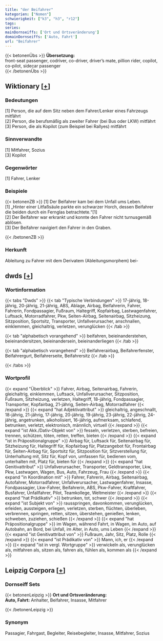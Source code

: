 ```yaml
---
title: "der Beifahrer"
kategorien: ["Nomen"]
schwierigkeit: ["k3", "h3", "r12"]
tags:
series:
mainDornseiffs: ['Ort und Ortsveränderung']
domainDornseiffs: ['Auto, Fahrt']
url: "Beifahrer"
---
```


{{< betonenÜbs >}}
**Übersetzung:**  
front-seat passenger, codriver, co-driver, driver’s mate, pillion rider, copilot, co-pilot, sidecar passenger  
{{< /betonenÜbs >}}

## Wiktionary [[+](https://de.wiktionary.org/wiki/Beifahrer)]

### Bedeutungen
[1] Person, die auf dem Sitz neben dem Fahrer/Lenker eines Fahrzeugs mitfährt  
[2] Person, die berufsmäßig als zweiter Fahrer (bei Bus oder LKW) mitfährt  
[3] Person, die als Kopilot (zum Beispiel bei Rallyes) mitfährt  

### Sinnverwandte
[1] Mitfahrer, Sozius  
[3] Kopilot  

### Gegenwörter
[1] Fahrer, Lenker  

### Beispiele
{{< betonenZB >}}
[1] Der Beifahrer kam bei dem Unfall ums Leben.  
[1] „Hinter einer Litfaßsäule parkte ein schwarzer Horch, dessen Beifahrer die beiden durch ein Fernglas betrachtete.“[1]  
[2] Der Beifahrer war erkrankt und konnte den Fahrer nicht turnusgemäß ablösen.  
[3] Der Beifahrer navigiert den Fahrer in den Graben.  

{{< /betonenZB >}}
### Herkunft
Ableitung zu Fahrer mit dem Derivatem (Ableitungsmorphem) bei-  



## dwds [[+](https://www.dwds.de/wb/Beifahrer)]

### Wortinformation
{{< tabs "Dwds" >}}
{{< tab "Typische Verbindungen" >}}
17-jährig, 18-jährig, 20-jährig, 21-jährig, ABS, Ablage, Airbag, Beifahrerin, Fahrer, Fahrerin, Fondpassagier, Fußraum, Haltegriff, Kopfairbag, Lastwagenfahrer, Luftsack, Motorradfahrer, Pkw, Seiten-Airbag, Seitenairbag, Sitzheizung, Sitzposition, Sportsitz, Transporter, Unfallverursacher, anschnallen, einklemmen, gleichaltrig, verletzen, verunglücken
{{< /tab >}}

{{< tab "alphabetisch vorangehend" >}}
beifahren, beieinanderstehen, beieinandersitzen, beieinandersein, beieinanderliegen
{{< /tab >}}

{{< tab "alphabetisch vorangehend" >}}
Beifahrerairbag, Beifahrerfenster, Beifahrergurt, Beifahrerseite, Beifahrersitz
{{< /tab >}}

{{< /tabs >}}

### Wortprofil
{{< expand "Überblick" >}} Fahrer, Airbag, Seitenairbag, Fahrerin, gleichaltrig, einklemmen, Luftsack, Unfallverursacher, Sitzposition, Fußraum, Sitzheizung, verletzen, Haltegriff, 18-jährig, Fondpassagier, Transporter, Kopfairbag, 21-jährig, Seiten-Airbag, Motorradfahrer {{< /expand >}}
{{< expand "hat Adjektivattribut" >}} gleichaltrig, angeschnallt, 18-jährig, 21-jährig, 17-jährig, 20-jährig, 19-jährig, 23-jährig, 22-jährig, 24-jährig, angetrunken, alkoholisiert, 16-jährig, aufmerksam, schlafend, betrunken, verletzt, elektronisch, männlich, virtuell {{< /expand >}}
{{< expand "ist Akk./Dativ-Objekt von" >}} fesseln, verletzen, sterben, befreien, trennen, schützen, töten, retten, treffen, bieten {{< /expand >}}
{{< expand "ist in Präpositionalgruppe" >}} Airbag für, Luftsack für, Seitenairbag für, Sitzheizung für, Haltegriff für, Kopfairbag für, Platzangebot für, Frontairbag für, Seiten-Airbag für, Sportsitz für, Sitzposition für, Sitzverstellung für, Unterhaltung mit, Sitz für, Kopf von, umfassen für, bedienen vom, unterhalten mit, Platz für, bieten für {{< /expand >}}
{{< expand "hat Genitivattribut" >}} Unfallverursacher, Transporter, Geldtransporter, Lkw, Pkw, Lastwagen, Wagen, Bus, Auto, Fahrzeug, Frau {{< /expand >}}
{{< expand "in Koordination mit" >}} Fahrer, Fahrerin, Airbag, Seitenairbag, Autofahrer, Motorradfahrer, Unfallverursacher, Lastwagenfahrer, Insasse, Fondpassagier, Lkw-Fahrer, Beifahrerin, ABS, Pkw-Fahrer, Kraftfahrer, Busfahrer, Unfallfahrer, Pilot, Teamkollege, Weltmeister {{< /expand >}}
{{< expand "hat Prädikativ" >}} betrunken, tot, schwer {{< /expand >}}
{{< expand "ist Subjekt von" >}} rausspringen, davonkommen, verunglücken, erleiden, aussteigen, erliegen, verletzen, sterben, flüchten, überleben, verbrennen, springen, retten, sitzen, überstehen, genießen, lenken, schweben, zuziehen, schießen {{< /expand >}}
{{< expand "hat Präpositionalgruppe" >}} im Wagen, während Fahrt, in Wagen, im Auto, auf Autobahn, an Bord, bei Unfall, im Alter, in Auto, ums Leben {{< /expand >}}
{{< expand "ist Genitivattribut von" >}} Fußraum, Jahr, Sitz, Platz, Rolle {{< /expand >}}
{{< expand "ist Prädikativ von" >}} Mann, ich, er {{< /expand >}}
{{< expand "ist in vergl. Wortgruppe" >}} verwickeln als, verunglücken als, mitfahren als, sitzen als, fahren als, fühlen als, kommen als {{< /expand >}}

## Leipzig Corpora [[+](https://corpora.uni-leipzig.de/en/res?word=Beifahrer&corpusId=deu_newscrawl-public_2018)]

### Dornseiff Sets
{{< betonenLeipzig >}}
**Ort und Ortsveränderung:**  
**Auto, Fahrt:** Anhalter, Beifahrer, Insasse, Mitfahrer  

{{< /betonenLeipzig >}}

### Synonym
Passagier, Fahrgast, Begleiter, Reisebegleiter, Insasse, Mitfahrer, Sozius

